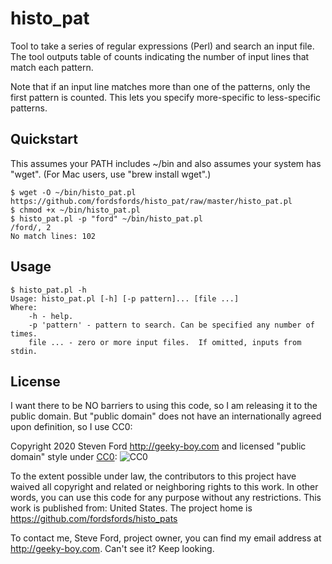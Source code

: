 # histo_pat
Tool to take a series of regular expressions (Perl) and search
an input file.
The tool outputs table of counts indicating the number of input lines
that match each pattern.

Note that if an input line matches more than one of the patterns,
only the first pattern is counted.
This lets you specify more-specific to less-specific patterns.


## Quickstart

This assumes your PATH includes ~/bin and also assumes your system has "wget".
(For Mac users, use "brew install wget".)

````
$ wget -O ~/bin/histo_pat.pl https://github.com/fordsfords/histo_pat/raw/master/histo_pat.pl
$ chmod +x ~/bin/histo_pat.pl
$ histo_pat.pl -p "ford" ~/bin/histo_pat.pl
/ford/, 2
No match lines: 102
````


## Usage

````
$ histo_pat.pl -h
Usage: histo_pat.pl [-h] [-p pattern]... [file ...]
Where:
    -h - help.
    -p 'pattern' - pattern to search. Can be specified any number of times.
    file ... - zero or more input files.  If omitted, inputs from stdin.
````


## License

I want there to be NO barriers to using this code, so I am releasing it to the public domain.  But "public domain" does not have an internationally agreed upon definition, so I use CC0:

Copyright 2020 Steven Ford http://geeky-boy.com and licensed
"public domain" style under
[CC0](http://creativecommons.org/publicdomain/zero/1.0/):
![CC0](https://licensebuttons.net/p/zero/1.0/88x31.png "CC0")

To the extent possible under law, the contributors to this project have
waived all copyright and related or neighboring rights to this work.
In other words, you can use this code for any purpose without any
restrictions.  This work is published from: United States.  The project home
is https://github.com/fordsfords/histo_pats

To contact me, Steve Ford, project owner, you can find my email address
at http://geeky-boy.com.  Can't see it?  Keep looking.
